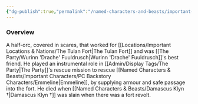 ```yaml
---
{"dg-publish":true,"permalink":"/named-characters-and-beasts/important-characters/pc-backstory-characters/olgrik/","tags":["NPC"],"noteIcon":""}
---
```



### Overview
A half-orc, covered in scares, that worked for [[Locations/Important Locations & Nations/The Tulan Fort\|The Tulan Fort]] and was [[The Party/Wurinn 'Drache' Fuuldrusch\|Wurinn 'Drache' Fuuldrusch]]'s best friend. He played an instrumental role in [[Admin/Display Tags/The Party\|The Party]]'s rescue mission to rescue [[Named Characters & Beasts/Important Characters/PC Backstory Characters/Emmeline\|Emmeline]], by supplying armour and safe passage into the fort. He died when [[Named Characters & Beasts/Damascus Klyn †\|Damascus Klyn †]] was slain when there was a fort revolt. 